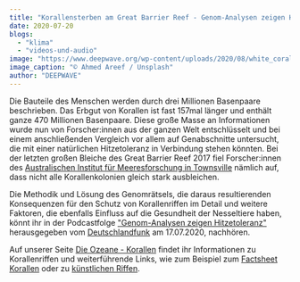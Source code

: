 ```yaml
---
title: "Korallensterben am Great Barrier Reef - Genom-Analysen zeigen Hitzetoleranz"
date: 2020-07-20
blogs: 
  - "klima"
  - "videos-und-audio"
image: "https://www.deepwave.org/wp-content/uploads/2020/08/white_corals_ahmed_areef-scaled.jpg"
image_caption: "© Ahmed Areef / Unsplash"
author: "DEEPWAVE"
---
```


Die Bauteile des Menschen werden durch drei Millionen Basenpaare beschrieben. Das Erbgut von Korallen ist fast 157mal länger und enthält ganze 470 Millionen Basenpaare. Diese große Masse an Informationen wurde nun von Forscher:innen aus der ganzen Welt entschlüsselt und bei einem anschließenden Vergleich vor allem auf Genabschnitte untersucht, die mit einer natürlichen Hitzetoleranz in Verbindung stehen könnten. Bei der letzten großen Bleiche des Great Barrier Reef 2017 fiel Forscher:innen des [Australischen Institut für Meeresforschung in Townsville](https://www.aims.gov.au/) nämlich auf, dass nicht alle Korallenkolonien gleich stark ausbleichen.

Die Methodik und Lösung des Genomrätsels, die daraus resultierenden Konsequenzen für den Schutz von Korallenriffen im Detail und weitere Faktoren, die ebenfalls Einfluss auf die Gesundheit der Nesseltiere haben, könnt ihr in der Podcastfolge ["Genom-Analysen zeigen Hitzetoleranz"](https://www.deutschlandfunk.de/korallensterben-am-great-barrier-reef-genom-analysen-zeigen.676.de.html?dram:article_id=480771) herausgegeben vom [Deutschlandfunk](https://www.deutschlandfunk.de/) am 17.07.2020, nachhören.

Auf unserer Seite [Die Ozeane - Korallen](https://www.deepwave.org/die-ozeane/korallen/) findet ihr Informationen zu Korallenriffen und weiterführende Links, wie zum Beispiel zum [Factsheet Korallen](https://www.deepwave.org/wp-content/uploads/2016/07/DWfacts_Korallen_2016.pdf) oder zu [künstlichen Riffen](https://www.deepwave.org/die-ozeane/kuestenschutz/#Kuenstliche_Riffe).
